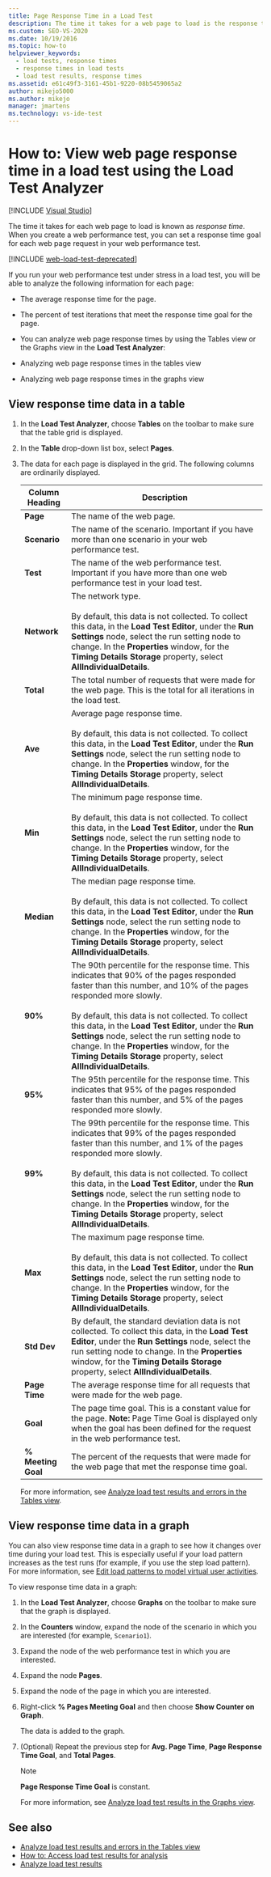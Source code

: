 ```yaml
---
title: Page Response Time in a Load Test
description: The time it takes for a web page to load is the response time. Learn how to set a response time goal for each web page request in your web performance test.
ms.custom: SEO-VS-2020
ms.date: 10/19/2016
ms.topic: how-to
helpviewer_keywords: 
  - load tests, response times
  - response times in load tests
  - load test results, response times
ms.assetid: e61c49f3-3161-45b1-9220-08b5459065a2
author: mikejo5000
ms.author: mikejo
manager: jmartens
ms.technology: vs-ide-test
---
```

# How to: View web page response time in a load test using the Load Test Analyzer

 [!INCLUDE [Visual Studio](~/includes/applies-to-version/vs-windows-only.md)]

The time it takes for each web page to load is known as *response time*. When you create a web performance test, you can set a response time goal for each web page request in your web performance test.

[!INCLUDE [web-load-test-deprecated](includes/web-load-test-deprecated.md)]

If you run your web performance test under stress in a load test, you will be able to analyze the following information for each page:

- The average response time for the page.

- The percent of test iterations that meet the response time goal for the page.

- You can analyze web page response times by using the Tables view or the Graphs view in the **Load Test Analyzer**:

- Analyzing web page response times in the tables view

- Analyzing web page response times in the graphs view

## View response time data in a table

1. In the **Load Test Analyzer**, choose **Tables** on the toolbar to make sure that the table grid is displayed.

2. In the **Table** drop-down list box, select **Pages**.

3. The data for each page is displayed in the grid. The following columns are ordinarily displayed.

   |Column Heading|Description|
   |-|-|
   |**Page**|The name of the web page.|
   |**Scenario**|The name of the scenario. Important if you have more than one scenario in your web performance test.|
   |**Test**|The name of the web performance test. Important if you have more than one web performance test in your load test.|
   |**Network**|The network type.<br /><br /> By default, this data is not collected. To collect this data, in the **Load Test Editor**, under the **Run Settings** node, select the run setting node to change. In the **Properties** window, for the **Timing Details Storage** property, select **AllIndividualDetails**.|
   |**Total**|The total number of requests that were made for the web page. This is the total for all iterations in the load test.|
   |**Ave**|Average page response time.<br /><br /> By default, this data is not collected. To collect this data, in the **Load Test Editor**, under the **Run Settings** node, select the run setting node to change. In the **Properties** window, for the **Timing Details Storage** property, select **AllIndividualDetails**.|
   |**Min**|The minimum page response time.<br /><br /> By default, this data is not collected. To collect this data, in the **Load Test Editor**, under the **Run Settings** node, select the run setting node to change. In the **Properties** window, for the **Timing Details Storage** property, select **AllIndividualDetails**.|
   |**Median**|The median page response time.<br /><br /> By default, this data is not collected. To collect this data, in the **Load Test Editor**, under the **Run Settings** node, select the run setting node to change. In the **Properties** window, for the **Timing Details Storage** property, select **AllIndividualDetails**.|
   |**90%**|The 90th percentile for the response time. This indicates that 90% of the pages responded faster than this number, and 10% of the pages responded more slowly.<br /><br /> By default, this data is not collected. To collect this data, in the **Load Test Editor**, under the **Run Settings** node, select the run setting node to change. In the **Properties** window, for the **Timing Details Storage** property, select **AllIndividualDetails**.|
   |**95%**|The 95th percentile for the response time. This indicates that 95% of the pages responded faster than this number, and 5% of the pages responded more slowly.|
   |**99%**|The 99th percentile for the response time. This indicates that 99% of the pages responded faster than this number, and 1% of the pages responded more slowly.<br /><br /> By default, this data is not collected. To collect this data, in the **Load Test Editor**, under the **Run Settings** node, select the run setting node to change. In the **Properties** window, for the **Timing Details Storage** property, select **AllIndividualDetails**.|
   |**Max**|The maximum page response time.<br /><br /> By default, this data is not collected. To collect this data, in the **Load Test Editor**, under the **Run Settings** node, select the run setting node to change. In the **Properties** window, for the **Timing Details Storage** property, select **AllIndividualDetails**.|
   |**Std Dev**|By default, the standard deviation data is not collected. To collect this data, in the **Load Test Editor**, under the **Run Settings** node, select the run setting node to change. In the **Properties** window, for the **Timing Details Storage** property, select **AllIndividualDetails**.|
   |**Page Time**|The average response time for all requests that were made for the web page.|
   |**Goal**|The page time goal. This is a constant value for the page. **Note:**  Page Time Goal is displayed only when the goal has been defined for the request in the web performance test.|
   |**% Meeting Goal**|The percent of the requests that were made for the web page that met the response time goal.|

   For more information, see [Analyze load test results and errors in the Tables view](../test/analyze-load-test-results-and-errors-in-the-tables-view.md).

## View response time data in a graph

You can also view response time data in a graph to see how it changes over time during your load test. This is especially useful if your load pattern increases as the test runs (for example, if you use the step load pattern). For more information, see [Edit load patterns to model virtual user activities](../test/edit-load-patterns-to-model-virtual-user-activities.md).

To view response time data in a graph:

1. In the **Load Test Analyzer**, choose **Graphs** on the toolbar to make sure that the graph is displayed.

2. In the **Counters** window, expand the node of the scenario in which you are interested (for example, `Scenario1`).

3. Expand the node of the web performance test in which you are interested.

4. Expand the node **Pages**.

5. Expand the node of the page in which you are interested.

6. Right-click **% Pages Meeting Goal** and then choose **Show Counter on Graph**.

    The data is added to the graph.

7. (Optional) Repeat the previous step for **Avg. Page Time**, **Page Response Time Goal**, and **Total Pages**.

   > [!NOTE]
   > **Page Response Time Goal** is constant.

   For more information, see [Analyze load test results in the Graphs view](../test/analyze-load-test-results-in-the-graphs-view.md).

## See also

- [Analyze load test results and errors in the Tables view](../test/analyze-load-test-results-and-errors-in-the-tables-view.md)
- [How to: Access load test results for analysis](../test/how-to-access-load-test-results-for-analysis.md)
- [Analyze load test results](../test/analyze-load-test-results-using-the-load-test-analyzer.md)
